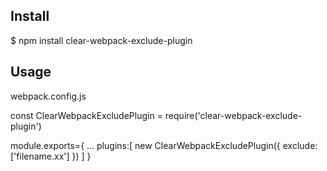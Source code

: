 ## Install
  $ npm install clear-webpack-exclude-plugin

## Usage
  webpack.config.js
  
  const ClearWebpackExcludePlugin = require('clear-webpack-exclude-plugin')
  
 module.exports={
     ...
    plugins:[
    new ClearWebpackExcludePlugin({
          exclude:['filename.xx']
        })
      ]
 }

